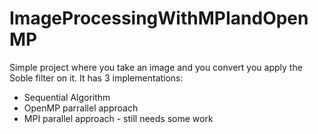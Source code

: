 # ImageProcessingWithMPIandOpenMP

Simple project where you take an image and you convert you apply the Soble filter on it. 
It has 3 implementations:
- Sequential Algorithm
- OpenMP parrallel approach
- MPI parallel approach - still needs some work
